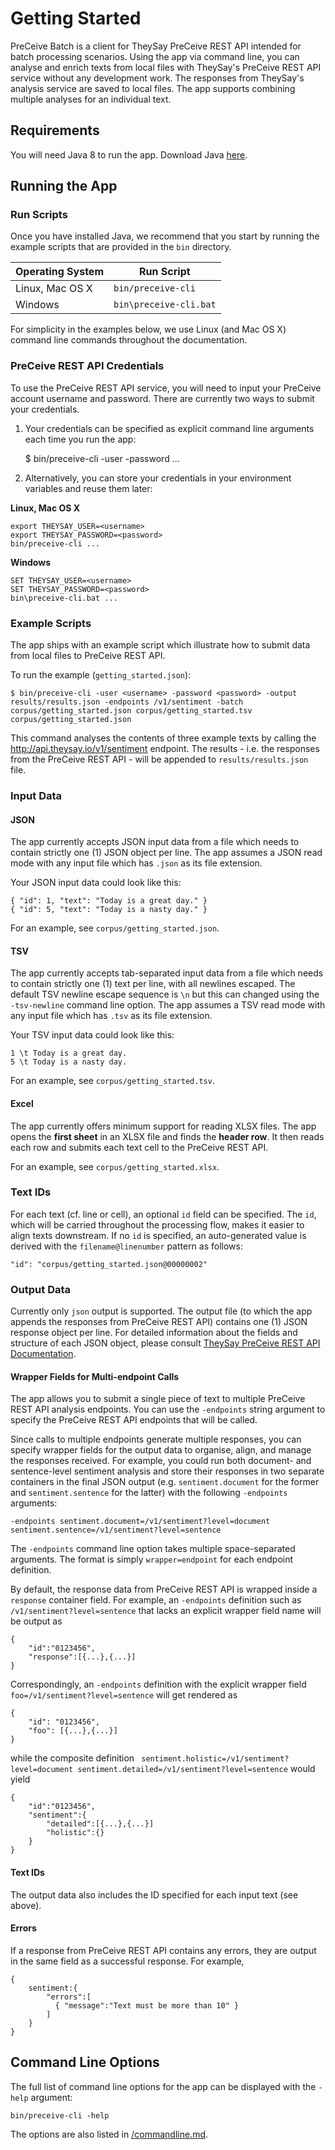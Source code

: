 # Getting Started

PreCeive Batch is a client for TheySay PreCeive REST API intended for batch processing scenarios.
Using the app via command line, you can analyse and enrich texts from local files with TheySay's PreCeive REST API service without any development work.
The responses from TheySay's analysis service are saved to local files. The app supports combining multiple analyses for an individual text.

## Requirements

You will need Java 8 to run the app.
Download Java [here](https://java.com/en/download/).

## Running the App

### Run Scripts

Once you have installed Java, we recommend that you start by running the example scripts that are provided in the ```bin``` directory.

| Operating System    | Run Script                  |
|---------------------|-----------------------------|
| Linux, Mac OS X     | ```bin/preceive-cli```      |
| Windows             | ```bin\preceive-cli.bat```  |

For simplicity in the examples below, we use Linux (and Mac OS X) command line commands throughout the documentation.

### PreCeive REST API Credentials

To use the PreCeive REST API service, you will need to input your PreCeive account username and password.
There are currently two ways to submit your credentials.

1) Your credentials can be specified as explicit command line arguments each time you run the app:

	$ bin/preceive-cli -user <username> -password <password> ...

2) Alternatively, you can store your credentials in your environment variables and reuse them later:

**Linux, Mac OS X**

	export THEYSAY_USER=<username>
	export THEYSAY_PASSWORD=<password>
	bin/preceive-cli ...

**Windows**

	SET THEYSAY_USER=<username>
	SET THEYSAY_PASSWORD=<password>
	bin\preceive-cli.bat ...

### Example Scripts

The app ships with an example script which illustrate how to submit data from local files to PreCeive REST API.

To run the example (```getting_started.json```):

	$ bin/preceive-cli -user <username> -password <password> -output results/results.json -endpoints /v1/sentiment -batch corpus/getting_started.json corpus/getting_started.tsv corpus/getting_started.json

This command analyses the contents of three example texts by calling the http://api.theysay.io/v1/sentiment endpoint.
The results - i.e. the responses from the PreCeive REST API - will be appended to ```results/results.json``` file.

### Input Data

#### JSON

The app currently accepts JSON input data from a file which needs to contain strictly one (1) JSON object per line.
The app assumes a JSON read mode with any input file which has ```.json``` as its file extension.

Your JSON input data could look like this:

	{ "id": 1, "text": "Today is a great day." }
	{ "id": 5, "text": "Today is a nasty day." }

For an example, see ```corpus/getting_started.json```.

#### TSV

The app currently accepts tab-separated input data from a file which needs to contain strictly one (1) text per line, with all newlines escaped.
The default TSV newline escape sequence is `\n` but this can changed using the `-tsv-newline` command line option.
The app assumes a TSV read mode with any input file which has ```.tsv``` as its file extension.

Your TSV input data could look like this:

	1 \t Today is a great day.
	5 \t Today is a nasty day.

For an example, see ```corpus/getting_started.tsv```.

#### Excel

The app currently offers minimum support for reading XLSX files.
The app opens the **first sheet** in an XLSX file and finds the **header row**.
It then reads each row and submits each text cell to the PreCeive REST API.

For an example, see ```corpus/getting_started.xlsx```.

### Text IDs

For each text (cf. line or cell), an optional `id` field can be specified.
The `id`, which will be carried throughout the processing flow, makes it easier to align texts downstream.
If no `id` is specified, an auto-generated value is derived with the `filename@linenumber` pattern as follows:

```
"id": "corpus/getting_started.json@00000002"
```

### Output Data

Currently only ```json``` output is supported.
The output file (to which the app appends the responses from PreCeive REST API) contains one (1) JSON response object per line.
For detailed information about the fields and structure of each JSON object, please consult [TheySay PreCeive REST API Documentation](http://docs.theysay.apiary.io).

#### Wrapper Fields for Multi-endpoint Calls

The app allows you to submit a single piece of text to multiple PreCeive REST API analysis endpoints.
You can use the `-endpoints` string argument to specify the PreCeive REST API endpoints that will be called.

Since calls to multiple endpoints generate multiple responses, you can specify wrapper fields for the output data to organise, align, and manage the responses received. For example, you could run both document- and sentence-level sentiment analysis and store their responses in two separate containers in the final JSON output (e.g. `sentiment.document` for the former and `sentiment.sentence` for the latter) with the following `-endpoints` arguments:

```
-endpoints sentiment.document=/v1/sentiment?level=document sentiment.sentence=/v1/sentiment?level=sentence  
```

The `-endpoints` command line option takes multiple space-separated arguments. The format is simply `wrapper=endpoint` for each endpoint definition.

By default, the response data from PreCeive REST API is wrapped inside a `response` container field.
For example, an `-endpoints` definition such as `/v1/sentiment?level=sentence` that lacks an explicit wrapper field name will be output as


	{
		"id":"0123456",
		"response":[{...},{...}]
	}

Correspondingly, an `-endpoints` definition with the explicit wrapper field `foo=/v1/sentiment?level=sentence` will get rendered as


	{
		"id": "0123456",
		"foo": [{...},{...}]
	}


while the composite definition ` sentiment.holistic=/v1/sentiment?level=document sentiment.detailed=/v1/sentiment?level=sentence` would yield


	{
		"id":"0123456",
		"sentiment":{
			"detailed":[{...},{...}]
			"holistic":{}
		}
	}


#### Text IDs

The output data also includes the ID specified for each input text (see above).


#### Errors

If a response from PreCeive REST API contains any errors, they are output in the same field as a successful response.
For example,


	{
		sentiment:{
			"errors":[
			  { "message":"Text must be more than 10" }
			]
		}
	}

## Command Line Options

The full list of command line options for the app can be displayed with the `-help` argument:

	bin/preceive-cli -help

The options are also listed in [/commandline.md](./commandline.md).

